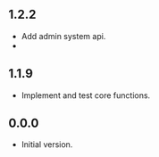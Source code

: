 ## 1.2.2

- Add admin system api.
- 
## 1.1.9

- Implement and test core functions.

## 0.0.0

- Initial version.
